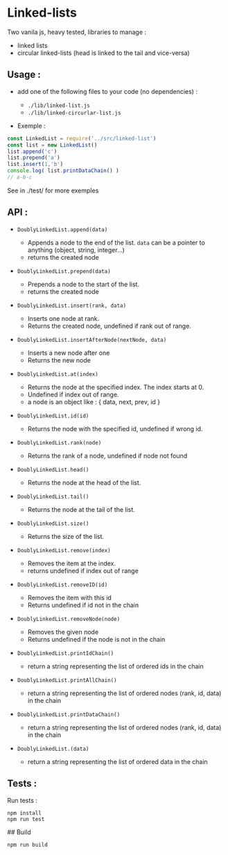 # Linked-lists

Two vanila js, heavy tested, libraries to manage :
* linked lists
* circular linked-lists (head is linked to the tail and vice-versa)


## Usage :

* add one of the following files to your code (no dependencies) :
  * `./lib/linked-list.js`
  * `./lib/linked-circurlar-list.js`

* Exemple :
``` javascript
const LinkedList = require('../src/linked-list')
const list = new LinkedList()
list.append('c')
list.prepend('a')
list.insert(1,'b')
console.log( list.printDataChain() )
// a-b-c
```

See in ./test/ for more exemples

## API :

* `DoublyLinkedList.append(data)`
  * Appends a node to the end of the list. `data` can be a pointer to anything (object, string, integer...)
  * returns the created node

* `DoublyLinkedList.prepend(data)`
  * Prepends a node to the start of the list.
  * returns the created node

* `DoublyLinkedList.insert(rank, data)`
  * Inserts one node at rank.
  * Returns the created node, undefined if rank out of range.

* `DoublyLinkedList.insertAfterNode(nextNode, data)`
  * Inserts a new node after one
  * Returns the new node

* `DoublyLinkedList.at(index)`
  * Returns the node at the specified index. The index starts at 0.
  * Undefined if index out of range.
  * a node is an object like : { data, next, prev, id }

* `DoublyLinkedList.id(id)`
  * Returns the node with the specified id, undefined if wrong id.

* `DoublyLinkedList.rank(node)`
  * Returns the rank of a node, undefined if node not found

* `DoublyLinkedList.head()`
  * Returns the node at the head of the list.

* `DoublyLinkedList.tail()`
  * Returns the node at the tail of the list.

* `DoublyLinkedList.size()`
  * Returns the size of the list.

* `DoublyLinkedList.remove(index)`
  * Removes the item at the index.
  * returns undefined if index out of range

* `DoublyLinkedList.removeID(id)`
  * Removes the item with this id
  * Returns undefined if id not in the chain

* `DoublyLinkedList.removeNode(node)`
  * Removes the given node
  * Returns undefined if the node is not in the chain

* `DoublyLinkedList.printIdChain()`
  * return a string representing the list of ordered ids in the chain

* `DoublyLinkedList.printAllChain()`
  * return a string representing the list of ordered nodes (rank, id, data) in the chain

* `DoublyLinkedList.printDataChain()`
  * return a string representing the list of ordered nodes (rank, id, data) in the chain

* `DoublyLinkedList.(data)`
  * return a string representing the list of ordered data in the chain


## Tests :
Run tests :
```
npm install
npm run test
````

## Build
```
npm run build
````
